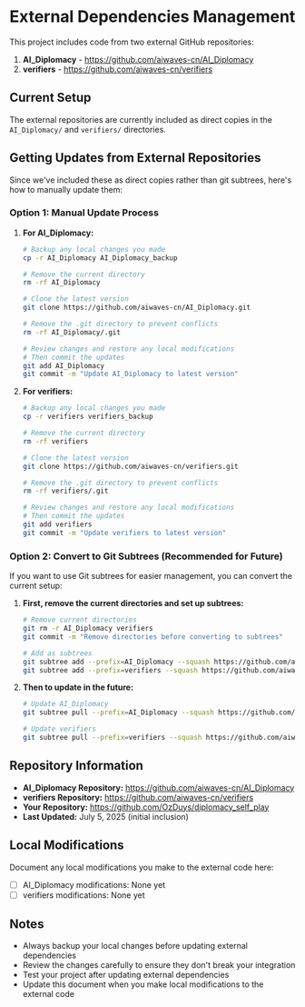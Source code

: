 # External Dependencies Management

This project includes code from two external GitHub repositories:

1. **AI_Diplomacy** - https://github.com/aiwaves-cn/AI_Diplomacy
2. **verifiers** - https://github.com/aiwaves-cn/verifiers

## Current Setup

The external repositories are currently included as direct copies in the `AI_Diplomacy/` and `verifiers/` directories.

## Getting Updates from External Repositories

Since we've included these as direct copies rather than git subtrees, here's how to manually update them:

### Option 1: Manual Update Process

1. **For AI_Diplomacy:**
   ```bash
   # Backup any local changes you made
   cp -r AI_Diplomacy AI_Diplomacy_backup
   
   # Remove the current directory
   rm -rf AI_Diplomacy
   
   # Clone the latest version
   git clone https://github.com/aiwaves-cn/AI_Diplomacy.git
   
   # Remove the .git directory to prevent conflicts
   rm -rf AI_Diplomacy/.git
   
   # Review changes and restore any local modifications
   # Then commit the updates
   git add AI_Diplomacy
   git commit -m "Update AI_Diplomacy to latest version"
   ```

2. **For verifiers:**
   ```bash
   # Backup any local changes you made
   cp -r verifiers verifiers_backup
   
   # Remove the current directory
   rm -rf verifiers
   
   # Clone the latest version
   git clone https://github.com/aiwaves-cn/verifiers.git
   
   # Remove the .git directory to prevent conflicts
   rm -rf verifiers/.git
   
   # Review changes and restore any local modifications
   # Then commit the updates
   git add verifiers
   git commit -m "Update verifiers to latest version"
   ```

### Option 2: Convert to Git Subtrees (Recommended for Future)

If you want to use Git subtrees for easier management, you can convert the current setup:

1. **First, remove the current directories and set up subtrees:**
   ```bash
   # Remove current directories
   git rm -r AI_Diplomacy verifiers
   git commit -m "Remove directories before converting to subtrees"
   
   # Add as subtrees
   git subtree add --prefix=AI_Diplomacy --squash https://github.com/aiwaves-cn/AI_Diplomacy.git main
   git subtree add --prefix=verifiers --squash https://github.com/aiwaves-cn/verifiers.git main
   ```

2. **Then to update in the future:**
   ```bash
   # Update AI_Diplomacy
   git subtree pull --prefix=AI_Diplomacy --squash https://github.com/aiwaves-cn/AI_Diplomacy.git main
   
   # Update verifiers
   git subtree pull --prefix=verifiers --squash https://github.com/aiwaves-cn/verifiers.git main
   ```

## Repository Information

- **AI_Diplomacy Repository:** https://github.com/aiwaves-cn/AI_Diplomacy
- **verifiers Repository:** https://github.com/aiwaves-cn/verifiers
- **Your Repository:** https://github.com/OzDuys/diplomacy_self_play
- **Last Updated:** July 5, 2025 (initial inclusion)

## Local Modifications

Document any local modifications you make to the external code here:

- [ ] AI_Diplomacy modifications: None yet
- [ ] verifiers modifications: None yet

## Notes

- Always backup your local changes before updating external dependencies
- Review the changes carefully to ensure they don't break your integration
- Test your project after updating external dependencies
- Update this document when you make local modifications to the external code
